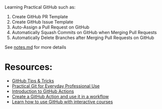 Learning Practical GitHub such as:
1. Create GitHub PR Template
2. Create GitHub Issue Template
3. Auto-Assign a Pull Request on GitHub
4. Automatically Squash Commits on GitHub when Merging Pull Requests
5. Automatically Delete Branches after Merging Pull Requests on GitHub

See [notes.md](https://github.com/arkhangelsk/practical-github/blob/main/notes.md) for more details


# Resources:
* [GitHub Tips & Tricks](https://egghead.io/courses/github-tips-tricks-6fc4)
* [Practical Git for Everyday Professional Use](https://egghead.io/courses/practical-git-for-everyday-professional-use)
* [Introduction to GitHub Actions](https://learn.microsoft.com/en-us/training/modules/introduction-to-github-actions/) 
* [Create a GitHub Action and use it in a workflow](https://github.com/skills/hello-github-actions)
* [Learn how to use GitHub with interactive courses](https://github.com/skills/)